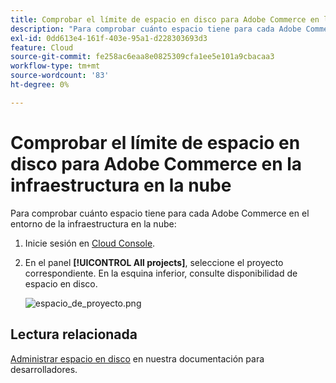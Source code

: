 ```yaml
---
title: Comprobar el límite de espacio en disco para Adobe Commerce en la infraestructura en la nube
description: "Para comprobar cuánto espacio tiene para cada Adobe Commerce en el entorno de la infraestructura en la nube:"
exl-id: 0dd613e4-161f-403e-95a1-d228303693d3
feature: Cloud
source-git-commit: fe258ac6eaa8e0825309cfa1ee5e101a9cbacaa3
workflow-type: tm+mt
source-wordcount: '83'
ht-degree: 0%

---
```


# Comprobar el límite de espacio en disco para Adobe Commerce en la infraestructura en la nube

Para comprobar cuánto espacio tiene para cada Adobe Commerce en el entorno de la infraestructura en la nube:

1. Inicie sesión en [Cloud Console](https://console.adobecommerce.com).
1. En el panel **[!UICONTROL All projects]**, seleccione el proyecto correspondiente. En la esquina inferior, consulte disponibilidad de espacio en disco.

   ![espacio_de_proyecto.png](/help/how-to/general/assets/project_space.png)

## Lectura relacionada

[Administrar espacio en disco](https://devdocs.magento.com/cloud/project/manage-disk-space.html) en nuestra documentación para desarrolladores.
